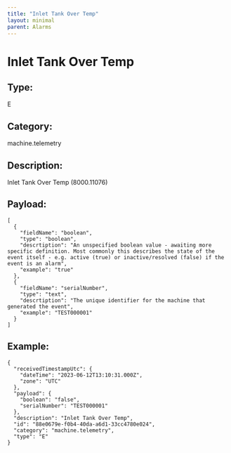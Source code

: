 ```yaml
---
title: "Inlet Tank Over Temp"
layout: minimal
parent: Alarms
---
```


# Inlet Tank Over Temp

## Type:

E

## Category:

machine.telemetry

## Description: 

Inlet Tank Over Temp (8000.11076)

## Payload:

```
[
  {
    "fieldName": "boolean",
    "type": "boolean",
    "descrtiption": "An unspecified boolean value - awaiting more specific definition. Most commonly this describes the state of the event itself - e.g. active (true) or inactive/resolved (false) if the event is an alarm",
    "example": "true"
  },
  {
    "fieldName": "serialNumber",
    "type": "text",
    "descrtiption": "The unique identifier for the machine that generated the event",
    "example": "TEST000001"
  }
]
```

## Example:

```
{
  "receivedTimestampUtc": {
    "dateTime": "2023-06-12T13:10:31.000Z",
    "zone": "UTC"
  },
  "payload": {
    "boolean": "false",
    "serialNumber": "TEST000001"
  },
  "description": "Inlet Tank Over Temp",
  "id": "88e0679e-f0b4-40da-a6d1-33cc4780e024",
  "category": "machine.telemetry",
  "type": "E"
}
```
